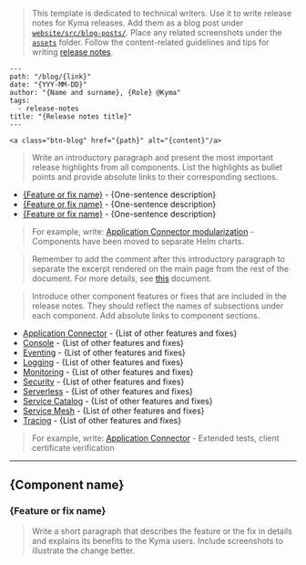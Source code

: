 > This template is dedicated to technical writers. Use it to write release notes for Kyma releases. Add them as a blog post under [`website/src/blog-posts/`](https://github.com/kyma-project/website/tree/master/src/blog-posts). Place any related screenshots under the [`assets`](https://github.com/kyma-project/website/tree/master/src/blog-posts/assets) folder. Follow the content-related guidelines and tips for writing [release notes](../../release-notes.md).

<!-- Fill in the required metadata for the blog post to render properly on the "kyma-project.io" website. Remember to remove the code block. -->

```
---
path: "/blog/{link}"
date: "{YYY-MM-DD}"
author: "{Name and surname}, {Role} @Kyma"
tags:
  - release-notes
title: "{Release notes title}"
---
```

<!-- This line adds a button that allows you to download the latest release. Provide the path to the release on GitHub in place of the {path} placeholder and put "Download {version number}" in place of the {content} placeholder. Remember to remove the code block. -->

```
<a class="btn-blog" href="{path}" alt="{content}"/a>
```

> Write an introductory paragraph and present the most important release highlights from all components. List the highlights as bullet points and provide absolute links to their corresponding sections.

- [{Feature or fix name}](#absolute-link-to-subsection) - {One-sentence description}
- [{Feature or fix name}](#absolute-link-to-subsection) - {One-sentence description}
- [{Feature or fix name}](#absolute-link-to-subsection) - {One-sentence description}

> For example, write:
> [Application Connector modularization](#section-link) - Components have been moved to separate Helm charts.

> Remember to add the <!-- overview --> comment after this introductory paragraph to separate the excerpt rendered on the main page from the rest of the document. For more details, see [this](https://github.com/kyma-project/website/blob/master/docs/write-blog-posts.md) document.

> Introduce other component features or fixes that are included in the release notes. They should reflect the names of subsections under each component. Add absolute links to component sections.

- [Application Connector](#absolute-link-to-subsection) - {List of other features and fixes}
- [Console](#absolute-link-to-subsection) - {List of other features and fixes}
- [Eventing](#absolute-link-to-subsection) - {List of other features and fixes}
- [Logging](#absolute-link-to-subsection) - {List of other features and fixes}
- [Monitoring](#absolute-link-to-subsection) - {List of other features and fixes}
- [Security](#absolute-link-to-subsection) - {List of other features and fixes}
- [Serverless](#absolute-link-to-subsection) - {List of other features and fixes}
- [Service Catalog](#absolute-link-to-subsection) - {List of other features and fixes}
- [Service Mesh](#absolute-link-to-subsection) - {List of other features and fixes}
- [Tracing](#absolute-link-to-subsection) - {List of other features and fixes}

> For example, write:
> [Application Connector](https://kyma-project.io/blog/release-notes-05#application-connector) - Extended tests, client certificate verification

---

## {Component name}

### {Feature or fix name}

> Write a short paragraph that describes the feature or the fix in details and explains its benefits to the Kyma users. Include screenshots to illustrate the change better.
